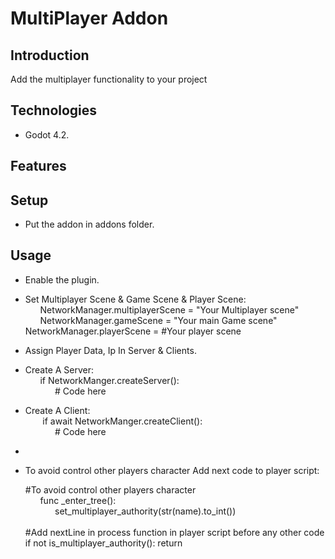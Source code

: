 # MultiPlayer Addon

## Introduction
Add the multiplayer functionality to your project
	

## Technologies

- Godot 4.2.

## Features

	
	

## Setup

- Put the addon in addons folder.

## Usage

- Enable the plugin.
- Set Multiplayer Scene &  Game Scene & Player Scene: <br>
   &nbsp;&nbsp;&nbsp;&nbsp;&nbsp;&nbsp;NetworkManager.multiplayerScene = "Your Multiplayer scene"<br>
   &nbsp;&nbsp;&nbsp;&nbsp;&nbsp;&nbsp;NetworkManager.gameScene = "Your main Game scene" <br> NetworkManager.playerScene = #Your player scene


- Assign Player Data, Ip In Server & Clients.
- Create A Server: <br>
		&nbsp;&nbsp;&nbsp;&nbsp;&nbsp;&nbsp;if NetworkManger.createServer(): <br>
		&nbsp;&nbsp;&nbsp;&nbsp;&nbsp;&nbsp;&nbsp;&nbsp;&nbsp;&nbsp;&nbsp;&nbsp;# Code here
- Create A Client: <br>
	&nbsp;&nbsp;&nbsp;&nbsp;&nbsp;&nbsp; if await NetworkManger.createClient():<br>
	&nbsp;&nbsp;&nbsp;&nbsp;&nbsp;&nbsp;&nbsp;&nbsp;&nbsp;&nbsp;&nbsp;&nbsp;# Code here
-
- To avoid control other players character Add next code to player script:<br>

	#To avoid control other players character <br>
	&nbsp;&nbsp;&nbsp;&nbsp;&nbsp;&nbsp;func _enter_tree():<br>
   &nbsp;&nbsp;&nbsp;&nbsp;&nbsp;&nbsp;&nbsp;&nbsp;&nbsp;&nbsp;&nbsp;&nbsp;set_multiplayer_authority(str(name).to_int())<br><br>
	#Add nextLine in process function in player script before any other code <br> 
   	if not is_multiplayer_authority(): return
